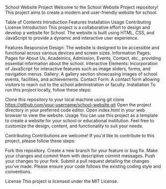 School Website Project
Welcome to the School Website Project repository! This project aims to create a modern and user-friendly website for school.

Table of Contents
Introduction
Features
Installation
Usage
Contributing
License
Introduction
This project is a collaborative effort to design and develop a website for School. The website is built using HTML, CSS, and JavaScript to provide a dynamic and interactive user experience.

Features
Responsive Design: The website is designed to be accessible and functional across various devices and screen sizes.
Information Pages: Pages for About Us, Academics, Admission, Events, Contact, etc., providing essential information about the school.
Interactive Elements: Incorporation of JavaScript for interactive features such as image sliders, forms, and navigation menus.
Gallery: A gallery section showcasing images of school events, facilities, and achievements.
Contact Form: A contact form allowing visitors to reach out to the school administration or faculty.
Installation
To run this project locally, follow these steps:

Clone this repository to your local machine using git clone https://github.com/your-username/school-website.git
Open the project directory in your preferred code editor.
Open index.html in your web browser to view the website.
Usage
You can use this project as a template to create a website for your school or educational institution. Feel free to customize the design, content, and functionality to suit your needs.

Contributing
Contributions are welcome! If you'd like to contribute to this project, please follow these steps:

Fork this repository.
Create a new branch for your feature or bug fix.
Make your changes and commit them with descriptive commit messages.
Push your changes to your fork.
Submit a pull request detailing the changes you've made.
Please ensure your code follows the existing coding style and conventions.

License
This project is licensed under the MIT License.
